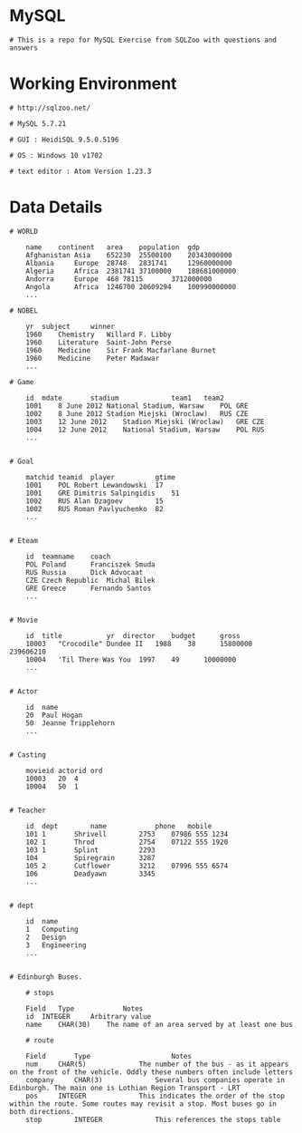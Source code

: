 # MySQL


	# This is a repo for MySQL Exercise from SQLZoo with questions and answers

# Working Environment

	# http://sqlzoo.net/

	# MySQL 5.7.21

	# GUI : HeidiSQL 9.5.0.5196

	# OS : Windows 10 v1702

	# text editor : Atom Version 1.23.3

# Data Details

	# WORLD

		name	continent	area	population	gdp
		Afghanistan	Asia	652230	25500100	20343000000
		Albania		Europe	28748	2831741		12960000000
		Algeria		Africa	2381741	37100000	188681000000
		Andorra		Europe	468	78115		3712000000
		Angola		Africa	1246700	20609294	100990000000
		...

	# NOBEL

		yr	subject		winner
		1960	Chemistry	Willard F. Libby
		1960	Literature	Saint-John Perse
		1960	Medicine	Sir Frank Macfarlane Burnet
		1960	Medicine	Peter Madawar
		...

	# Game

		id	mdate		stadium				team1	team2
		1001	8 June 2012	National Stadium, Warsaw	POL	GRE
		1002	8 June 2012	Stadion Miejski (Wroclaw)	RUS	CZE
		1003	12 June 2012	Stadion Miejski (Wroclaw)	GRE	CZE
		1004	12 June 2012	National Stadium, Warsaw	POL	RUS
		...


	# Goal

		matchid	teamid	player			gtime
		1001	POL	Robert Lewandowski	17
		1001	GRE	Dimitris Salpingidis	51
		1002	RUS	Alan Dzagoev		15
		1002	RUS	Roman Pavlyuchenko	82
		...


	# Eteam

		id	teamname	coach
		POL	Poland		Franciszek Smuda
		RUS	Russia		Dick Advocaat
		CZE	Czech Republic	Michal Bilek
		GRE	Greece		Fernando Santos
		...


	# Movie

		id	title			yr	director	budget		gross
		10003	"Crocodile" Dundee II	1988	38		15800000	239606210
		10004	'Til There Was You	1997	49		10000000
		...


	# Actor

		id	name
		20	Paul Hogan
		50	Jeanne Tripplehorn
		...


	# Casting

		movieid	actorid	ord
		10003	20	4
		10004	50	1


	# Teacher

		id	dept		name			phone	mobile
		101	1		Shrivell		2753	07986 555 1234
		102	1		Throd			2754	07122 555 1920
		103	1		Splint			2293
		104			Spiregrain		3287
		105	2		Cutflower		3212	07996 555 6574
		106			Deadyawn		3345
		...


	# dept

		id	name
		1	Computing
		2	Design
		3	Engineering
		...


	# Edinburgh Buses.

		# stops

		Field	Type			Notes
		id 	INTEGER		Arbitrary value
		name	CHAR(30)	The name of an area served by at least one bus

		# route

		Field		Type					Notes
		num		CHAR(5)				The number of the bus - as it appears on the front of the vehicle. Oddly these numbers often include letters
		company		CHAR(3)				Several bus companies operate in Edinburgh. The main one is Lothian Region Transport - LRT
		pos		INTEGER				This indicates the order of the stop within the route. Some routes may revisit a stop. Most buses go in both directions.
		stop		INTEGER				This references the stops table
